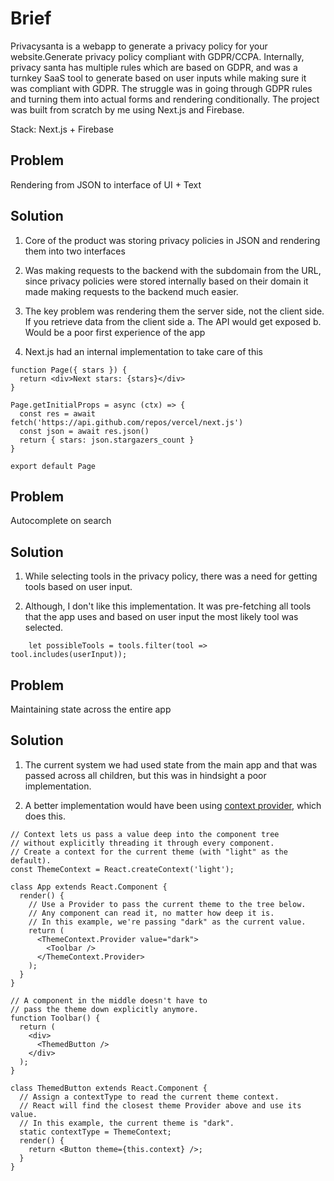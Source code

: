 # Brief

Privacysanta is a webapp to generate a privacy policy for your website.Generate privacy policy compliant with GDPR/CCPA. Internally, privacy santa has multiple rules which are based on GDPR, and was a turnkey SaaS tool to generate based on user inputs while making sure it was compliant with GDPR. The struggle was in going through GDPR rules and turning them into actual forms and rendering conditionally. The project was built from scratch by me using Next.js and Firebase.

Stack: Next.js + Firebase


## Problem
Rendering from JSON to interface of UI + Text

## Solution
1. Core of the product was storing privacy policies in JSON and rendering them into two interfaces

2. Was making requests to the backend with the subdomain from the URL, since privacy policies were stored internally based on their domain it made making requests to the backend much easier.

3. The key problem was rendering them the server side, not the client side. If you retrieve data from the client side
a. The API would get exposed
b. Would be a poor first experience of the app

4. Next.js had an internal implementation to take care of this 
```
function Page({ stars }) {
  return <div>Next stars: {stars}</div>
}

Page.getInitialProps = async (ctx) => {
  const res = await fetch('https://api.github.com/repos/vercel/next.js')
  const json = await res.json()
  return { stars: json.stargazers_count }
}

export default Page
```

## Problem 
Autocomplete on search

## Solution

1. While selecting tools in the privacy policy, there was a need for getting tools based on user input.

2. Although, I don't like this implementation. It was pre-fetching all tools that the app uses and based on user input the most likely tool was selected.

```
    let possibleTools = tools.filter(tool => tool.includes(userInput));
```

## Problem
Maintaining state across the entire app

## Solution
1. The current system we had used state from the main app and that was passed across all children, but this was in hindsight a poor implementation.

2. A better implementation would have been using [context provider](https://reactjs.org/docs/context.html#when-to-use-context), which does this.

```
// Context lets us pass a value deep into the component tree
// without explicitly threading it through every component.
// Create a context for the current theme (with "light" as the default).
const ThemeContext = React.createContext('light');

class App extends React.Component {
  render() {
    // Use a Provider to pass the current theme to the tree below.
    // Any component can read it, no matter how deep it is.
    // In this example, we're passing "dark" as the current value.
    return (
      <ThemeContext.Provider value="dark">
        <Toolbar />
      </ThemeContext.Provider>
    );
  }
}

// A component in the middle doesn't have to
// pass the theme down explicitly anymore.
function Toolbar() {
  return (
    <div>
      <ThemedButton />
    </div>
  );
}

class ThemedButton extends React.Component {
  // Assign a contextType to read the current theme context.
  // React will find the closest theme Provider above and use its value.
  // In this example, the current theme is "dark".
  static contextType = ThemeContext;
  render() {
    return <Button theme={this.context} />;
  }
}
```